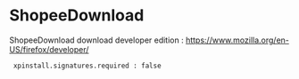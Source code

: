 # ShopeeDownload
ShopeeDownload
download developer edition : https://www.mozilla.org/en-US/firefox/developer/

``` xpinstall.signatures.required : false```
